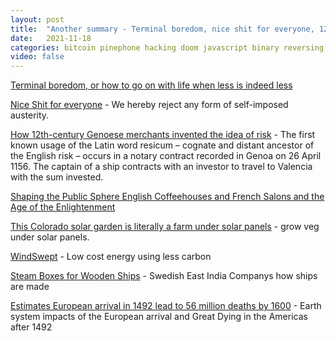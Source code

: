 ```yaml
---
layout: post
title:  "Another summary - Terminal boredom, nice shit for everyone, 12th centuary risk, solar panel gardens, new wind turbines, steam boxes"
date:   2021-11-18
categories: bitcoin pinephone hacking doom javascript binary reversing
video: false
---
```


[Terminal boredom, or how to go on with life when less is indeed less](//applied-langua.ge/posts/terminal-boredom.html)

[Nice Shit for everyone](//theanarchistlibrary.org/library/l-a-onda-hostis-nice-shit-for-everybody) - We hereby reject any form of self-imposed austerity.

[How 12th-century Genoese merchants invented the idea of risk](//psyche.co/ideas/how-12th-century-genoese-merchants-invented-the-idea-of-risk) - The first known usage of the Latin word resicum – cognate and distant ancestor of the English risk – occurs in a notary contract recorded in Genoa on 26 April 1156. The captain of a ship contracts with an investor to travel to Valencia with the sum invested. 

[Shaping the Public Sphere English Coffeehouses
and French Salons and the Age of the
Enlightenment](www.mrjohnmiddleton.org/uploads/2/4/2/3/24233509/shaping_the_public_sphere-_english_coffeehouses_and_french_salons.pdf)

[This Colorado solar garden is literally a farm under solar panels](//www.npr.org/2021/11/14/1054942590/solar-energy-colorado-garden-farm-land) - grow veg under solar panels.

[WindSwept](//windswept-and-interesting.co.uk/) - Low cost energy using less carbon

[Steam Boxes for Wooden Ships](//www.atlasobscura.com/articles/18th-century-steam-boxes-gotheborg-ship) - Swedish East India Companys how ships are made

[Estimates European arrival in 1492 lead to 56 million deaths by 1600](//www.sciencedirect.com/science/article/pii/S0277379118307261) - Earth system impacts of the European arrival and Great Dying in the Americas after 1492